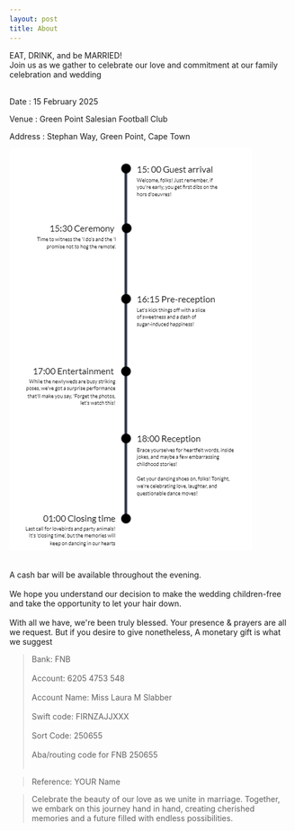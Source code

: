 ```yaml
---
layout: post
title: About
---
```

EAT, DRINK, and be MARRIED!
<br/>
Join us as we gather to celebrate our love and commitment at our family celebration and wedding
<br/>
<br/>

Date : 15 February 2025

Venue : Green Point Salesian Football Club

Address : Stephan Way, Green Point, Cape Town

![](/assets/images/timeline3.png)

<br/>
A cash bar will be available throughout the evening.
<br/>
<br/>
We hope you understand our decision to make the wedding children-free and take the opportunity to let your hair down.
<br/>
<br/>
With all we have, we're been truly blessed.
Your presence & prayers are all we request.
But if you desire to give nonetheless,
A monetary gift is what we suggest 

>Bank:  FNB<br/><br/>
>Account:  6205 4753 548<br/><br/>
>Account Name:  Miss Laura M Slabber<br/><br/>
>Swift code:  FIRNZAJJXXX<br/><br/>
>Sort Code:  250655<br/><br/>
>Aba/routing code for FNB 250655<br/><br/>

>Reference: YOUR Name  


>Celebrate the beauty of our love as we unite in marriage. Together, we embark on this journey hand in hand, creating cherished memories and a future filled with endless possibilities.
